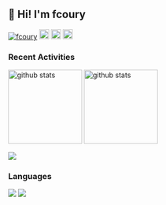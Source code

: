## 👋 Hi! I'm fcoury

<p align="left"> 
  <a href="https://github.com/fcoury/fcoury/"><img src="https://komarev.com/ghpvc/?username=fcoury" alt="fcoury" /></a>
  <a href="https://github.com/fcoury"><img height="20" src="https://img.shields.io/github/followers/fcoury?label=follow&logo=github&style=flat" /></a>
  <a href="https://github.com/fcoury"><img height="20" src="https://img.shields.io/github/stars/fcoury?logo=github&style=flat" /></a>
  <a href="https://gitstar-ranking.com/fcoury"><img height="20" src="https://img.shields.io/endpoint?label=star ranking&logo=github&style=flat&url=https%3A%2F%2Fgitstar-ranking.com%2Fusers%2Ffcoury%2Fshields" /></a>
</p>

### Recent Activities

<p align="left">
  <a href="https://github.com/anuraghazra/github-readme-stats"><img alt="github stats" height="150px" src="https://github-readme-stats.vercel.app/api?username=fcoury&count_private=true&show_icons=true&custom_title=GitHub%20Stats&hide_border=true&theme=transparent" /></a>
  <a href="https://github.com/DenverCoder1/github-readme-streak-stats"><img alt="github stats" height="150px" src="https://github-readme-streak-stats.herokuapp.com/?user=fcoury&theme=transparent&hide_border=true" /></a>
</p>

[![](http://github-profile-summary-cards.vercel.app/api/cards/profile-details?username=fcoury&theme=transparent)](https://github.com/vn7n24fzkq/github-profile-summary-cards)

<!-- [![](https://github-readme-activity-graph.vercel.app/graph?username=fcoury&theme=github-dark-dimmed&custom_title=Contribution%20Graph%20in%20the%20last%2031%20days&hide_border=true)](https://github.com/Ashutosh00710/github-readme-activity-graph) -->

### Languages

[![](http://github-profile-summary-cards.vercel.app/api/cards/repos-per-language?username=fcoury&theme=transparent)](https://github.com/vn7n24fzkq/github-profile-summary-cards)
[![](http://github-profile-summary-cards.vercel.app/api/cards/most-commit-language?username=fcoury&theme=transparent)](https://github.com/vn7n24fzkq/github-profile-summary-cards)

<!-- ### OSS Insight -->
<!---->
<!-- <a href="https://next.ossinsight.io/widgets/official/compose-user-dashboard-stats?user_id=1371" target="_blank" style="display: block" align="center"> -->
<!--   <picture> -->
<!--     <source media="(prefers-color-scheme: dark)" srcset="https://next.ossinsight.io/widgets/official/compose-user-dashboard-stats/thumbnail.png?user_id=1371&image_size=auto&color_scheme=dark" width="771" height="auto"> -->
<!--     <img alt="Dashboard stats of @fcoury" src="https://next.ossinsight.io/widgets/official/compose-user-dashboard-stats/thumbnail.png?user_id=1371&image_size=auto&color_scheme=light" width="771" height="auto"> -->
<!--   </picture> -->
<!-- </a> -->
<!---->
<!-- ### Achievement -->
<!---->
<!-- [![trophy](https://github-profile-trophy.vercel.app/?username=fcoury&no-frame=true&no-bg=true&theme=onedark)](https://github.com/ryo-ma/github-profile-trophy) -->
<!---->
<!-- ### This page status -->
<!---->
<!-- <a href="https://widgetbite.com" align="left"> -->
<!--   <img alt="Visitor Stats" src="https://widgetbite.com/stats/fcoury"/>   -->
<!-- </a> -->

